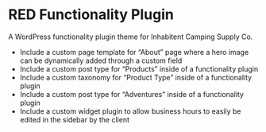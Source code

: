 # RED Functionality Plugin

A WordPress functionality plugin theme for Inhabitent Camping Supply Co. 

- Include a custom page template for “About” page where a hero image can be dynamically added through a custom field
- Include a custom post type for “Products” inside of a functionality plugin
- Include a custom taxonomy for “Product Type” inside of a functionality plugin
- Include a custom post type for “Adventures” inside of a functionality plugin
- Include a custom widget plugin to allow business hours to easily be edited in the sidebar by the client
